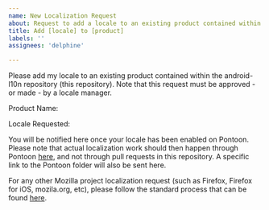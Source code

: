 ```yaml
---
name: New Localization Request
about: Request to add a locale to an existing product contained within the android-l10n repository
title: Add [locale] to [product]
labels: ''
assignees: 'delphine'

---
```


Please add my locale to an existing product contained within the android-l10n repository (this repository). Note that this request must be approved - or made - by a locale manager.

Product Name:

Locale Requested:

You will be notified here once your locale has been enabled on Pontoon. Please note that actual localization work should then happen through Pontoon [here](https://pontoon.mozilla.org/projects/android-l10n/), and not through pull requests in this repository. A specific link to the Pontoon folder will also be sent here.

For any other Mozilla project localization request (such as Firefox, Firefox for iOS, mozila.org, etc), please follow the standard process that can be found [here](https://mozilla-l10n.github.io/localizer-documentation/tools/pontoon/teams_projects.html#requesting-a-project).
